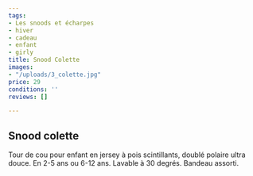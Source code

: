 ```yaml
---
tags:
- Les snoods et écharpes
- hiver
- cadeau
- enfant
- girly
title: Snood Colette
images:
- "/uploads/3_colette.jpg"
price: 29
conditions: ''
reviews: []

---
```

## Snood colette

Tour de cou pour enfant en jersey à pois scintillants, doublé polaire ultra douce. En 2-5 ans ou 6-12 ans. Lavable à 30 degrés. Bandeau assorti.